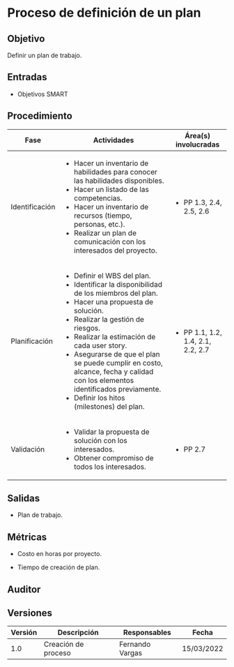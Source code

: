 # Proceso de definición de un plan

## Objetivo

Definir un plan de trabajo.

## Entradas

- Objetivos SMART

## Procedimiento

<table>
    <thead>
        <th>Fase</th>
        <th>Actividades</th>
        <th>Área(s) involucradas</th>
    </thead>

<tbody>
    <tr>
      <td>Identificación</td>
      <td>
        <ul>
            <li>Hacer un inventario de habilidades para conocer las habilidades disponibles.</li>
              <li>Hacer un listado de las competencias.</li>
              <li>Hacer un inventario de recursos (tiempo, personas, etc.).</li>
          <li>Realizar un plan de comunicación con los interesados del proyecto.</li>
        </ul>
      </td>
      <td>
        <ul>
          <li>PP 1.3, 2.4, 2.5, 2.6</li>
        </ul>
      </td>
    </tr>
    <tr>
      <td>Planificación</td>
      <td>
        <ul>
          <li>Definir el WBS del plan.</li>
          <li>Identificar la disponibilidad de los miembros del plan.</li>
          <li>Hacer una propuesta de solución.</li>
          <li>Realizar la gestión de riesgos.</li>
          <li>Realizar la estimación de cada user story.</li>
          <li>Asegurarse de que el plan se puede cumplir en costo, alcance, fecha y calidad con los elementos identificados previamente.</li>
          <li>Definir los hitos (milestones) del plan.</li>
        </ul>
      </td>
      <td>
        <ul>
          <li>PP 1.1, 1.2, 1.4, 2.1, 2.2, 2.7</li>
        </ul>
      </td>
    </tr>
    <tr>
      <td>Validación</td>
      <td>
        <ul>
          <li>Validar la propuesta de solución con los interesados.</li>
          <li>Obtener compromiso de todos los interesados.</li>
        </ul>
      </td>
      <td>
        <ul>
        <li>PP 2.7</li>
        </ul>
      </td>
    </tr>
  </tbody>
</table>

## Salidas

- Plan de trabajo.

## Métricas

- Costo en horas por proyecto.

- Tiempo de creación de plan.

## Auditor

## Versiones

| Versión | Descripción                      | Responsables   | Fecha      |
| ------- | -------------------------------- | -------------- | ---------- |
| 1.0     | Creación de proceso        | Fernando Vargas | 15/03/2022  |

